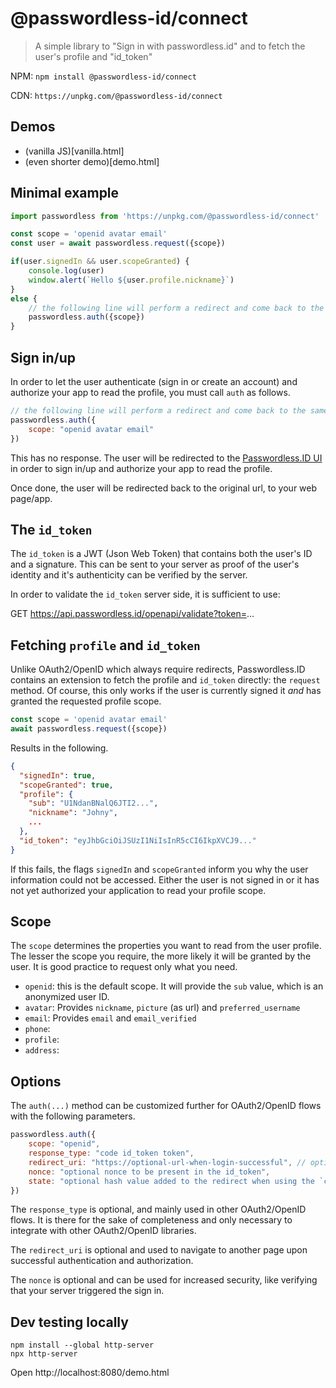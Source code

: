 @passwordless-id/connect
========================

> A simple library to "Sign in with passwordless.id" and to fetch the user's profile and "id_token"

NPM: `npm install @passwordless-id/connect`

CDN: `https://unpkg.com/@passwordless-id/connect`


Demos
-----

- (vanilla JS)[vanilla.html]
- (even shorter demo)[demo.html]

Minimal example
---------------

```js
import passwordless from 'https://unpkg.com/@passwordless-id/connect'

const scope = 'openid avatar email'
const user = await passwordless.request({scope})

if(user.signedIn && user.scopeGranted) {
    console.log(user)
    window.alert(`Hello ${user.profile.nickname}`)
}
else {
    // the following line will perform a redirect and come back to the same page once done
    passwordless.auth({scope})
}
```



Sign in/up
----------

In order to let the user authenticate (sign in or create an account) and authorize your app to read the profile, you must call `auth` as follows.

```js
// the following line will perform a redirect and come back to the same page once done
passwordless.auth({
    scope: "openid avatar email"
})
```

This has no response. The user will be redirected to the [Passwordless.ID UI](https://ui.passwordless.id) in order to sign in/up and authorize your app to read the profile.

Once done, the user will be redirected back to the original url, to your web page/app.



The `id_token`
--------------

The `id_token` is a JWT (Json Web Token) that contains both the user's ID and a signature. This can be sent to your server as proof of the user's identity and it's authenticity can be verified by the server.

In order to validate the `id_token` server side, it is sufficient to use:

  GET https://api.passwordless.id/openapi/validate?token=...




Fetching `profile` and `id_token`
---------------------------------

Unlike OAuth2/OpenID which always require redirects, Passwordless.ID contains an extension to fetch the profile and `id_token` directly: the `request` method. Of course, this only works if the user is currently signed it *and* has granted the requested profile scope.

```js
const scope = 'openid avatar email'
await passwordless.request({scope})
```

Results in the following.

```json
{
  "signedIn": true,
  "scopeGranted": true,
  "profile": {
    "sub": "U1NdanBNalQ6JTI2...",
    "nickname": "Johny",
    ...
  },
  "id_token": "eyJhbGciOiJSUzI1NiIsInR5cCI6IkpXVCJ9..."
}
```

If this fails, the flags `signedIn` and `scopeGranted` inform you why the user information could not be accessed. Either the user is not signed in or it has not yet authorized your application to read your profile scope.



Scope
-----

The `scope` determines the properties you want to read from the user profile. The lesser the scope you require, the more likely it will be granted by the user. It is good practice to request only what you need.

- `openid`: this is the default scope. It will provide the `sub` value, which is an anonymized user ID.
- `avatar`: Provides `nickname`, `picture` (as url) and `preferred_username`
- `email`: Provides `email` and `email_verified`
- `phone`:
- `profile`:
- `address`:



Options
-------

The `auth(...)` method can be customized further for OAuth2/OpenID flows with the following parameters.

```js
passwordless.auth({
    scope: "openid",
    response_type: "code id_token token",
    redirect_uri: "https://optional-url-when-login-successful", // optional, if omitted, it will return to the current URL
    nonce: "optional nonce to be present in the id_token",
    state: "optional hash value added to the redirect when using the `code` response_type flow"
})
```

The `response_type` is optional, and mainly used in other OAuth2/OpenID flows. It is there for the sake of completeness and only necessary to integrate with other OAuth2/OpenID libraries.

The `redirect_uri` is optional and used to navigate to another page upon successful authentication and authorization.

The `nonce` is optional and can be used for increased security, like verifying that your server triggered the sign in.



Dev testing locally
-------------------

```
npm install --global http-server
npx http-server
```

Open http://localhost:8080/demo.html
